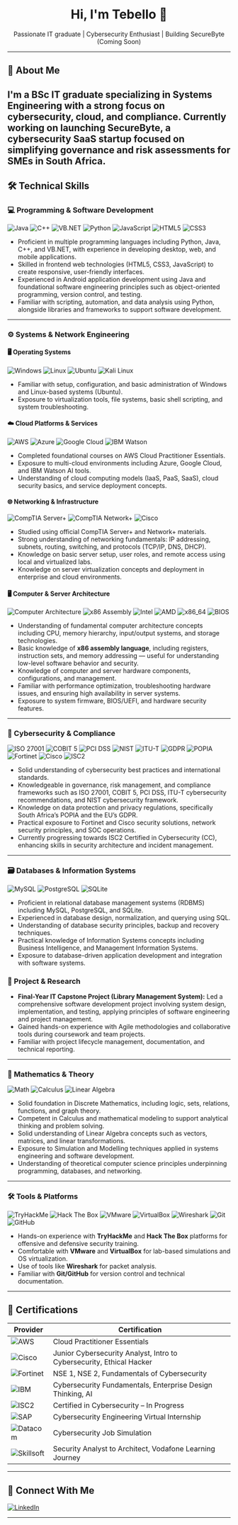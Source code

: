 <h1 align="center">Hi, I'm Tebello 👋</h1>

<p align="center">
  Passionate IT graduate | Cybersecurity Enthusiast | Building SecureByte (Coming Soon)
</p>

---

## 🚀 About Me

I'm a BSc IT graduate specializing in Systems Engineering with a strong focus on cybersecurity, cloud, and compliance. Currently working on launching **SecureByte**, a cybersecurity SaaS startup focused on simplifying governance and risk assessments for SMEs in South Africa.
---

## 🛠️ Technical Skills

### 💻 Programming & Software Development

![Java](https://img.shields.io/badge/Java-ED8B00?style=flat&logo=java&logoColor=white)
![C++](https://img.shields.io/badge/C++-00599C?style=flat&logo=c%2B%2B&logoColor=white)
![VB.NET](https://img.shields.io/badge/VB.NET-512BD4?style=flat)
![Python](https://img.shields.io/badge/Python-3776AB?style=flat&logo=python&logoColor=white)
![JavaScript](https://img.shields.io/badge/JavaScript-F7DF1E?style=flat&logo=javascript&logoColor=black)
![HTML5](https://img.shields.io/badge/HTML5-E34F26?style=flat&logo=html5&logoColor=white)
![CSS3](https://img.shields.io/badge/CSS3-1572B6?style=flat&logo=css3&logoColor=white)

- Proficient in multiple programming languages including Python, Java, C++, and VB.NET, with experience in developing desktop, web, and mobile applications.
- Skilled in frontend web technologies (HTML5, CSS3, JavaScript) to create responsive, user-friendly interfaces.
- Experienced in Android application development using Java and foundational software engineering principles such as object-oriented programming, version control, and testing.
- Familiar with scripting, automation, and data analysis using Python, alongside libraries and frameworks to support software development.

---

### ⚙️ Systems & Network Engineering

#### 🖥️ Operating Systems
![Windows](https://img.shields.io/badge/Windows-0078D6?style=flat&logo=windows&logoColor=white)
![Linux](https://img.shields.io/badge/Linux-FCC624?style=flat&logo=linux&logoColor=black)
![Ubuntu](https://img.shields.io/badge/Ubuntu-E95420?style=flat&logo=ubuntu&logoColor=white)
![Kali Linux](https://img.shields.io/badge/Kali_Linux-557C94?style=flat&logo=kalilinux&logoColor=white)

- Familiar with setup, configuration, and basic administration of Windows and Linux-based systems (Ubuntu).
- Exposure to virtualization tools, file systems, basic shell scripting, and system troubleshooting.

#### ☁️ Cloud Platforms & Services
![AWS](https://img.shields.io/badge/AWS-232F3E?style=flat&logo=amazon-aws&logoColor=white)
![Azure](https://img.shields.io/badge/Microsoft_Azure-0078D4?style=flat&logo=microsoft-azure&logoColor=white)
![Google Cloud](https://img.shields.io/badge/Google_Cloud-4285F4?style=flat&logo=google-cloud&logoColor=white)
![IBM Watson](https://img.shields.io/badge/IBM_Watson-052FAD?style=flat&logo=ibm&logoColor=white)

- Completed foundational courses on AWS Cloud Practitioner Essentials.
- Exposure to multi-cloud environments including Azure, Google Cloud, and IBM Watson AI tools.
- Understanding of cloud computing models (IaaS, PaaS, SaaS), cloud security basics, and service deployment concepts.

#### 🌐 Networking & Infrastructure
![CompTIA Server+](https://img.shields.io/badge/CompTIA-Server+-E21836?style=flat)
![CompTIA Network+](https://img.shields.io/badge/CompTIA-Network+-E21836?style=flat)
![Cisco](https://img.shields.io/badge/Cisco-Networking-1BA0D7?style=flat&logo=cisco&logoColor=white)

- Studied using official CompTIA Server+ and Network+ materials.
- Strong understanding of networking fundamentals: IP addressing, subnets, routing, switching, and protocols (TCP/IP, DNS, DHCP).
- Knowledge on basic server setup, user roles, and remote access using local and virtualized labs.
- Knowledge on server virtualization concepts and deployment in enterprise and cloud environments.

#### 🖥️ Computer & Server Architecture
![Computer Architecture](https://img.shields.io/badge/Computer_Architecture-4A90E2?style=flat&logo=processor&logoColor=white)
![x86 Assembly](https://img.shields.io/badge/x86_Assembly-6E4C13?style=flat&logo=gnuemacs&logoColor=white)
![Intel](https://img.shields.io/badge/Intel-0071C5?style=flat&logo=intel&logoColor=white)
![AMD](https://img.shields.io/badge/AMD-ED1C24?style=flat&logo=amd&logoColor=white)
![x86_64](https://img.shields.io/badge/Architecture-x86__64-blue)
![BIOS](https://img.shields.io/badge/Firmware-BIOS/UEFI-lightgrey)


- Understanding of fundamental computer architecture concepts including CPU, memory hierarchy, input/output systems, and storage technologies.
- Basic knowledge of **x86 assembly language**, including registers, instruction sets, and memory addressing — useful for understanding low-level software behavior and security.
- Knowledge of computer and server hardware components, configurations, and management.
- Familiar with performance optimization, troubleshooting hardware issues, and ensuring high availability in server systems.
- Exposure to system firmware, BIOS/UEFI, and hardware security features.

---

### 🔐 Cybersecurity & Compliance

![ISO 27001](https://img.shields.io/badge/ISO_27001-000000?style=flat)
![COBIT 5](https://img.shields.io/badge/COBIT_5-0078D7?style=flat&logo=microsoft&logoColor=white)
![PCI DSS](https://img.shields.io/badge/PCI_DSS-A00000?style=flat)
![NIST](https://img.shields.io/badge/NIST-003366?style=flat)
![ITU-T](https://img.shields.io/badge/ITU--T-005A9C?style=flat)
![GDPR](https://img.shields.io/badge/GDPR-2A5ADA?style=flat)
![POPIA](https://img.shields.io/badge/POPIA-FF8C00?style=flat)
![Fortinet](https://img.shields.io/badge/Fortinet-E1000F?style=flat)
![Cisco](https://img.shields.io/badge/Cisco-1BA0D7?style=flat&logo=cisco&logoColor=white)
![ISC2](https://img.shields.io/badge/ISC2-Candidate-green?style=flat)

- Solid understanding of cybersecurity best practices and international standards.
- Knowledgeable in governance, risk management, and compliance frameworks such as ISO 27001, COBIT 5, PCI DSS, ITU-T cybersecurity recommendations, and NIST cybersecurity framework.
- Knowledge on data protection and privacy regulations, specifically South Africa’s POPIA and the EU’s GDPR.
- Practical exposure to Fortinet and Cisco security solutions, network security principles, and SOC operations.
- Currently progressing towards ISC2 Certified in Cybersecurity (CC), enhancing skills in security architecture and incident management.

---


### 🗃️ Databases & Information Systems

![MySQL](https://img.shields.io/badge/MySQL-4479A1?style=flat&logo=mysql&logoColor=white)
![PostgreSQL](https://img.shields.io/badge/PostgreSQL-336791?style=flat&logo=postgresql&logoColor=white)
![SQLite](https://img.shields.io/badge/SQLite-003B57?style=flat&logo=sqlite&logoColor=white)

- Proficient in relational database management systems (RDBMS) including MySQL, PostgreSQL, and SQLite.
- Experienced in database design, normalization, and querying using SQL.
- Understanding of database security principles, backup and recovery techniques.
- Practical knowledge of Information Systems concepts including Business Intelligence, and Management Information Systems.
- Exposure to database-driven application development and integration with software systems.



### 📁 Project & Research
- **Final-Year IT Capstone Project (Library Management System):** Led a comprehensive software development project involving system design, implementation, and testing, applying principles of software engineering and project management.
- Gained hands-on experience with Agile methodologies and collaborative tools during coursework and team projects.
- Familiar with project lifecycle management, documentation, and technical reporting.

---
### 📐 Mathematics & Theory
![Math](https://img.shields.io/badge/Discrete_Math-green)
![Calculus](https://img.shields.io/badge/Calculus-blue)
![Linear Algebra](https://img.shields.io/badge/Linear_Algebra-purple)

- Solid foundation in Discrete Mathematics, including logic, sets, relations, functions, and graph theory.
- Competent in Calculus and mathematical modeling to support analytical thinking and problem solving.
- Solid understanding of Linear Algebra concepts such as vectors, matrices, and linear transformations.
- Exposure to Simulation and Modelling techniques applied in systems engineering and software development.
- Understanding of theoretical computer science principles underpinning programming, databases, and networking.


---
### 🛠️ Tools & Platforms

![TryHackMe](https://img.shields.io/badge/TryHackMe-212C42?style=flat&logo=tryhackme&logoColor=white)
![Hack The Box](https://img.shields.io/badge/Hack_The_Box-111927?style=flat&logo=hackthebox&logoColor=9FEF00)
![VMware](https://img.shields.io/badge/VMware-607078?style=flat&logo=vmware&logoColor=white)
![VirtualBox](https://img.shields.io/badge/VirtualBox-183A61?style=flat&logo=virtualbox&logoColor=white)
![Wireshark](https://img.shields.io/badge/Wireshark-1679A7?style=flat&logo=wireshark&logoColor=white)
![Git](https://img.shields.io/badge/Git-F05032?style=flat&logo=git&logoColor=white)
![GitHub](https://img.shields.io/badge/GitHub-181717?style=flat&logo=github&logoColor=white)

- Hands-on experience with **TryHackMe** and **Hack The Box** platforms for offensive and defensive security training.
- Comfortable with **VMware** and **VirtualBox** for lab-based simulations and OS virtualization.
- Use of tools like **Wireshark** for packet analysis.
- Familiar with **Git/GitHub** for version control and technical documentation.

---


## 📜 Certifications

| Provider | Certification |
|---------|----------------|
| ![AWS](https://img.shields.io/badge/AWS-Cloud_Practitioner-FF9900?style=flat&logo=amazon-aws&logoColor=white) | Cloud Practitioner Essentials |
| ![Cisco](https://img.shields.io/badge/Cisco-Cybersecurity_Analyst-1BA0D7?style=flat&logo=cisco&logoColor=white) | Junior Cybersecurity Analyst, Intro to Cybersecurity, Ethical Hacker |
| ![Fortinet](https://img.shields.io/badge/Fortinet-NSE_1_&_2-E1000F?style=flat) | NSE 1, NSE 2, Fundamentals of Cybersecurity |
| ![IBM](https://img.shields.io/badge/IBM-Cybersecurity,_AI,_Design_Thinking-054ADA?style=flat&logo=ibm&logoColor=white) | Cybersecurity Fundamentals, Enterprise Design Thinking, AI |
| ![ISC2](https://img.shields.io/badge/ISC2-Candidate_(CC_In_Progress)-00A489?style=flat) | Certified in Cybersecurity – In Progress |
| ![SAP](https://img.shields.io/badge/SAP-Cybersecurity_Internship_(Forage)-0FAAFF?style=flat&logo=sap&logoColor=white) | Cybersecurity Engineering Virtual Internship |
| ![Datacom](https://img.shields.io/badge/Datacom-Cybersecurity_Job_Simulation_(Forage)-222222?style=flat) | Cybersecurity Job Simulation |
| ![Skillsoft](https://img.shields.io/badge/Skillsoft-Security_Analyst_to_Architect-E60028?style=flat) | Security Analyst to Architect, Vodafone Learning Journey |


---

## 🔗 Connect With Me

[![LinkedIn](https://img.shields.io/badge/LinkedIn-blue?style=flat&logo=linkedin&logoColor=white)](https://linkedin.com/in/tebello-mbhele)  

---

